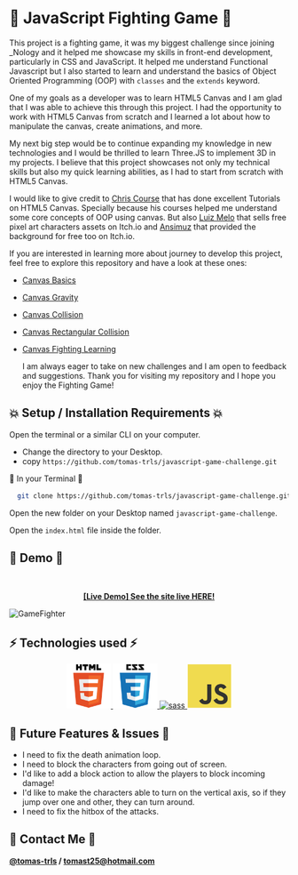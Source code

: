 # 🌟 JavaScript Fighting Game 🥊

This project is a fighting game, it was my biggest challenge since joining \_Nology and it helped me showcase my skills in front-end development, particularly in CSS and JavaScript.
It helped me understand Functional Javascript but I also started to learn and understand the basics of Object Oriented Programming (OOP) with `classes` and the `extends` keyword.

One of my goals as a developer was to learn HTML5 Canvas and I am glad that I was able to achieve this through this project. I had the opportunity to work with HTML5 Canvas from scratch and I learned a lot about how to manipulate the canvas, create animations, and more.

My next big step would be to continue expanding my knowledge in new technologies and I would be thrilled to learn Three.JS to implement 3D in my projects. I believe that this project showcases not only my technical skills but also my quick learning abilities, as I had to start from scratch with HTML5 Canvas.

I would like to give credit to <a href="https://chriscourses.com/">Chris Course</a> that has done excellent Tutorials on HTML5 Canvas. Specially because his courses helped me understand some core concepts of OOP using canvas. But also <a href="https://luizmelo.itch.io/">Luiz Melo</a> that sells free pixel art characters assets on Itch.io and <a href="https://ansimuz.itch.io/">Ansimuz</a> that provided the background for free too on Itch.io. 

If you are interested in learning more about journey to develop this project, feel free to explore this repository and have a look at these ones:

- <a href="https://github.com/tomas-trls/canvas-basics">Canvas Basics</a>
- <a href="https://github.com/tomas-trls/canvas-gravity">Canvas Gravity</a>
- <a href="https://github.com/tomas-trls/canvas-collision">Canvas Collision </a>
- <a href="https://github.com/tomas-trls/canvas-rect-collision">Canvas Rectangular Collision</a>
- <a href="https://github.com/tomas-trls/game-with-canvas">Canvas Fighting Learning</a>

  I am always eager to take on new challenges and I am open to feedback and suggestions. Thank you for visiting my repository and I hope you enjoy the Fighting Game!

## 💥 Setup / Installation Requirements 💥

Open the terminal or a similar CLI on your computer.

- Change the directory to your Desktop.
- copy `https://github.com/tomas-trls/javascript-game-challenge.git`

👾 In your Terminal 👾

```bash
  git clone https://github.com/tomas-trls/javascript-game-challenge.git
```

Open the new folder on your Desktop named `javascript-game-challenge`.

Open the `index.html` file inside the folder.

## 🌚 Demo 🌝

<br />
<p align="center">
  <strong><a href="https://tomas-trls.github.io/javascript-game-challenge/">[Live Demo] See the site live HERE! </a></strong>
  <br/ >
    
   ![GameFighter](https://github.com/tomas-trls/javascript-game-challenge/blob/main/gifFightinGame.gif)
  
</p>



## ⚡️ Technologies used ⚡️

<p align="center">
<a href="https://www.w3.org/html/" target="_blank" rel="noreferrer"> <img src="https://raw.githubusercontent.com/devicons/devicon/master/icons/html5/html5-original-wordmark.svg" alt="html5" width="80" height="80"/> </a>
 <a href="https://www.w3schools.com/css/" target="_blank" rel="noreferrer"> <img src="https://raw.githubusercontent.com/devicons/devicon/master/icons/css3/css3-original-wordmark.svg" alt="css3" width="80" height="80"/> </a> <a href="https://sass-lang.com/" target="_blank" rel="noreferrer"> <img src="https://www.vectorlogo.zone/logos/sass-lang/sass-lang-icon.svg" alt="sass" width="80" height="80"/> </a>
 <a href="https://developer.mozilla.org/en-US/docs/Web/JavaScript" target="_blank" rel="noreferrer"> <img src="https://raw.githubusercontent.com/devicons/devicon/master/icons/javascript/javascript-original.svg" alt="javascript" width="80" height="80"/> </a>

</p>

## 🚀 Future Features & Issues 🚀

- I need to fix the death animation loop.
- I need to block the characters from going out of screen.
- I'd like to add a block action to allow the players to block incoming damage!
- I'd like to make the characters able to turn on the vertical axis, so if they jump over one and other, they can turn around.
- I need to fix the hitbox of the attacks.

## 💎 Contact Me 💎

<strong>[@tomas-trls](https://www.github.com/tomas-trls) / tomast25@hotmail.com </strong>
